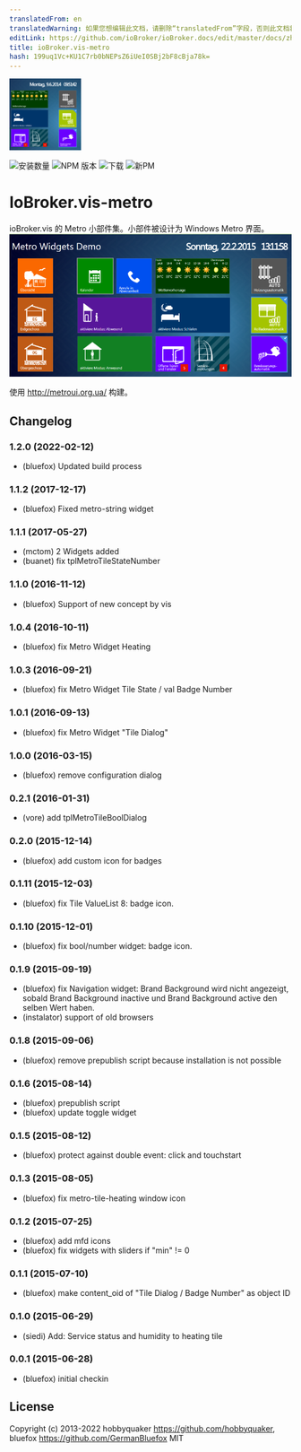 ```yaml
---
translatedFrom: en
translatedWarning: 如果您想编辑此文档，请删除“translatedFrom”字段，否则此文档将再次自动翻译
editLink: https://github.com/ioBroker/ioBroker.docs/edit/master/docs/zh-cn/adapterref/iobroker.vis-metro/README.md
title: ioBroker.vis-metro
hash: 199uq1Vc+KU1C7rb0bNEPsZ6iUeI0SBj2bF8cBja78k=
---
```

![标识](../../../en/adapterref/iobroker.vis-metro/admin/metro.png)

![安装数量](http://iobroker.live/badges/vis-metro-stable.svg)
![NPM 版本](http://img.shields.io/npm/v/iobroker.vis-metro.svg)
![下载](https://img.shields.io/npm/dm/iobroker.vis-metro.svg)
![新PM](https://nodei.co/npm/iobroker.vis-metro.png?downloads=true)

# IoBroker.vis-metro
ioBroker.vis 的 Metro 小部件集。小部件被设计为 Windows Metro 界面。
![截屏](../../../en/adapterref/iobroker.vis-metro/img/Demo2.png)

使用 http://metroui.org.ua/ 构建。

<!-- 下一个版本的占位符（在行首）：

### __工作进行中__ -->

## Changelog
### 1.2.0 (2022-02-12)
* (bluefox) Updated build process

### 1.1.2 (2017-12-17)
* (bluefox) Fixed metro-string widget

### 1.1.1 (2017-05-27)
* (mctom) 2 Widgets added
* (buanet) fix tplMetroTileStateNumber

### 1.1.0 (2016-11-12)
* (bluefox) Support of new concept by vis

### 1.0.4 (2016-10-11)
* (bluefox) fix Metro Widget Heating

### 1.0.3 (2016-09-21)
* (bluefox) fix Metro Widget Tile State / val Badge Number

### 1.0.1 (2016-09-13)
* (bluefox) fix Metro Widget "Tile Dialog"

### 1.0.0 (2016-03-15)
* (bluefox) remove configuration dialog

### 0.2.1 (2016-01-31)
* (vore) add tplMetroTileBoolDialog

### 0.2.0 (2015-12-14)
* (bluefox) add custom icon for badges

### 0.1.11 (2015-12-03)
* (bluefox) fix Tile ValueList 8: badge icon.

### 0.1.10 (2015-12-01)
* (bluefox) fix bool/number widget: badge icon.

### 0.1.9 (2015-09-19)
* (bluefox) fix Navigation widget: Brand Background wird nicht angezeigt, sobald Brand Background inactive und Brand Background active den selben Wert haben.
* (instalator) support of old browsers

### 0.1.8 (2015-09-06)
* (bluefox) remove prepublish script because installation is not possible

### 0.1.6 (2015-08-14)
* (bluefox) prepublish script
* (bluefox) update toggle widget

### 0.1.5 (2015-08-12)
* (bluefox) protect against double event: click and touchstart

### 0.1.3 (2015-08-05)
* (bluefox) fix metro-tile-heating window icon

### 0.1.2 (2015-07-25)
* (bluefox) add mfd icons
* (bluefox) fix widgets with sliders if "min" != 0

### 0.1.1 (2015-07-10)
* (bluefox) make content_oid of "Tile Dialog / Badge Number" as object ID

### 0.1.0 (2015-06-29)
* (siedi) Add: Service status and humidity to heating tile

### 0.0.1 (2015-06-28)
* (bluefox) initial checkin

## License
 Copyright (c) 2013-2022 hobbyquaker https://github.com/hobbyquaker, bluefox https://github.com/GermanBluefox
 MIT